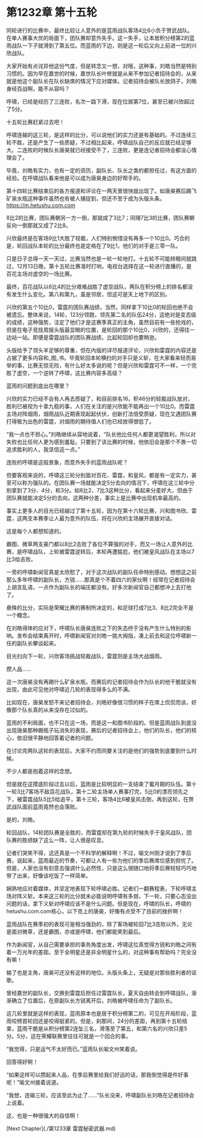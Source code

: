 # 第1232章 第十五轮

同轮进行的比赛中，最终比较让人意外的是蓝雨战队客场4比6小负于贺武战队。在单人赛事大优的局面下，团队赛却意外失手。这一失手，让本居积分榜第2的蓝雨战队一下子就滑到了第五位。而蓝雨的下边，则是这一轮后又向上前进一位的兴欣战队。

大家开始有点诧异他这份气度，但是转念又一想，对哦，这种事，刘皓当然是特别习惯的。因为早在嘉世的时候，嘉世队长叶修就是从来不参加记者招待会的，从来就是他这个副队长在队长缺席的情况下应对媒体。记者招待会被队长放鸽子，刘皓身经百战啊，能不从容吗？

呼啸，已经是经历了三连败，名次一路下滑，现在位居第7位，甚至已被兴欣超过了5分。

十五轮比赛赶紧过去吧！

呼啸连输的这三轮，是这样的比分，可以说他们的实力还是有基础的。不过连续三轮不胜，还是产生了一些质疑，不过相比起来，呼啸战队自己的反应就已经足够大。二连败的时候队长唐昊就已经接受不了，三连败，更是连记者招待会都没心情理会了。

毕竟，刘皓有实力，也有一定的资历，副队长、队长之类的都担任过，有这方面的经验。在呼啸战队看来他是可以成为唐昊身边的好帮手的。

第十四轮比赛结束后的各方报道和评论在一两天里很快就出现了。如唐昊赛后踢飞矿泉水瓶这种事件虽然也有被人捕捉到，但还不至于成为头版头条。https://m.hetushu.com.com

8比2的比赛，团队赛朝另一方一倒，那就成了3比7；同理7比3的比赛，团队赛朝反向一倒那就又成了2比8。

兴欣最终是在客场9比1大胜了轻裁，人们特别惋惜没有再多一个10比0。巧合的是，轮回战队本轮的比分最终也是定格在了9比1，他们的对手是三零一队。

只是日子总得一天一天过，比赛当然也是一轮一轮地打。十五轮不可能转眼间就跳过，12月13日晚，第十五轮比赛准时打响，电视台选择在这一轮进行直播的，是百花主场对虚空的一场比赛。

最终，百花战队以6比4的比分艰难战胜了虚空战队，两队在积分榜上的排名都没有发生什么变化。第八和第九，虽是邻居，但这可是天上地下的区别。

兴欣的第五个10比0，雷霆的团队赛战绩，当然，同样拿下10比0的轮回也绝不会被遗忘。整体来说，14轮，123分领跑，领先第二名的队伍24分，这绝对是变态级的成绩，这种强势，注定了他们才是这赛季真正的主角，虽然目前有一些抢戏的，但是在电子竞技周报头版最显眼的位置，是轮回的那个10比0，兴欣的，还得往一边站一站。即便是雷霆战队的团队赛战绩，比起轮回却也要稍逊。

头版给予了领头羊足够的尊重，但在内版的详尽报道评论，兴欣和雷霆的内容还是占据了更多内容和_图_书。毕竟轮回本轮横扫的对手只是义斩，在大家看来轻而易举的事，比赛无惊无险，有什么好太多说的呢？但是兴欣和雷霆可不一样，一个完胜了虚空，一个逆转了呼啸，这比赛内容多高级？

蓝雨的问题到底出在哪里？

兴欣的实力已经不会有人再去质疑了，和目前排名16，积46分的轻裁战队放对，胜利已被视为十拿九稳的事，人们在关注的是兴欣能不能再出一个10比0。而雷霆主场对阵烟雨，烟雨战队近期表现起起伏伏，创新打法倍受质疑，现在又遇团队赛打得极为出色的雷霆，对烟雨的期待值人们也已经放得很低了。

“我一点也不担心。”刘皓继续从容地说着，“队长他比任何人都更渴望胜利，所以对失败也比任何人更为感到羞耻。只要到了该比赛的时候，他依旧会是那个不畏一切追求胜利的人，我坚信这一点。”

连败的呼啸是这般景象，而意外失手的蓝雨战队呢？

但要客观来说的，呼啸这三轮分别面对百花、雷霆，和皇风，都是有一定实力，甚至可以称为强队的。在团队赛一场就能决定5分去向的情况下，呼啸在这三轮中分别拿到了3分、4分，和3分。如8比2、7比3这种比分，看起来分差好大，但由于团队赛就能决定5分的去向，这两种分差，事实上是比赛中出现机率最高的。

事实上更多人的目光已经越过了第十五轮，因为在第十六轮比赛，兴和图书欣、雷霆，这两支本赛季让人最为意外的队伍，将在兴欣的主场展开直接对话。

这是每个人都想知道的。

霸图、微草两支豪门都以8比2击败了各位不算强的对手，而又一场让人意外的比赛，是呼啸战队，上轮被雷霆逆转后，本轮再遭尴尬，他们被皇风战队在主场以7比3给击败。

一旁的呼啸新闻官真是太欣慰了，对于这次战队的副队任命特别感动。想想这之前那么多年呼啸的副队长，方锐……那真是个不着四六的家伙啊！经常在记者招待会上胡言乱语，一点作为副队长的端庄都没有。好多次新闻官自己都想冲上去打他了。

悬殊的比分，实际是荣耀比赛的赛制所决定的，和足球打成7比3、8比2完全不是一个概念。

在刘皓得体的应对下，呼啸队长唐昊连败之下的失态终于没有产生什么特别的影响。发布会结束离开时，呼啸新闻官对刘皓一挑大拇指，凑上前去和这位呼啸新一任的副队长攀谈起来。

目光扫向下一轮，兴欣客场挑战轻裁战队，雷霆则是主场大战烟雨。

攒人品……

这一次唐昊没有再踢什么矿泉水瓶，而赛后的记者招待会作为队长的他干脆就没有出现，由此可见他对呼啸近几轮的表现得多么的不满。

比如现在，唐昊发怒不来记者招待会，刘皓好像很习惯的样子在席上侃侃而谈，好像那个队长真的从来没存在过似的。

蓝雨的不利局面，也不只在这一场，而是这一和图书阶段的。但是蓝雨战队到底没出现唐昊那种踢瓶子玩消失的表现，赛后的记者招待会上，他们的队长，他们的核心，依旧很平静地回答着记者的问题。

在讨论完两队这轮的表现后，大家不约而同要关注的是他们的强势到底要到什么时候。

不少人都是抱着这样的念想。

但是就在这摸底阶段过去以后，蓝雨是比较明显的一支结束了蜜月期的队伍。第十一轮3比7客场不敌百花战队，第十二轮主场单人赛事打完，5比0的漂亮领先之下，被雷霆战队5比5给追平，第十三轮，客场4比6被皇风击倒，再到这轮，在贺武战队面前蓝雨竟然也会落败。

是的，刘皓。

轮回战队，14轮团队赛是全胜的，而雷霆却在第九轮的时候失手于皇风战队，团队赛的胜绩缺了这么一阵，让人很是叹息。

记者们哭笑不得，这还真是一个不科学的解释啊！不过，喻文州刚才说到了季后赛，说起来，蓝雨最近的节奏，可都让人有一些为他们的季后赛席位感到担忧了。但是，人家也没有刻意去强调什么必然性，只是这么很随口地将季后赛轻轻巧巧地带了出来，好像该吃饭了一样简单。

娴熟地应对着媒体，并坚定地表现下轮呼啸必胜。记者们一翻赛程表，下轮呼啸主场对阵义斩。本来这三轮的比分就未必能说明呼啸有多弱，下一轮，只要心态没出问题的话，拿下义斩对呼啸应该不是什么问题。但是现在，呼啸的队长，呼啸的hetushu.com.com核心，以下克上的唐昊，好像有点受不了目前的挫折啊！

蓝雨战队在赛季初的表现可是相当强劲的，除了客场被轮回7比3击败以外，无论是面对微草，还是霸图，亦或是呼啸，他们都能笑到最后。

作为新闻官，从自己需要承担的事务角度出发，呼啸这位真觉得方锐和刘皓之间有着一万光年的差距。至于全明星还是非全明星什么的，对这种事有帮助吗？完全没有嘛！

输了也是主角，唐昊可还没有这样的地位。头版头条上，无疑是对那些胜利者的讴歌。

曾经嘉世的副队长，交换到雷霆后担任过雷霆队长，夏天自由转会到呼啸战队，渐渐确立了位置后，在原副队长方锐离开后，刘皓被呼啸任命为了副队长。

这几轮里就是这样的表现，蓝雨原本也是居于积分榜第二的，可见在开局阶段，蓝雨咬榜首轮回还是咬得挺紧的。但是，刹那间，24分的差距，再到第十五轮结束，蓝雨干脆是从积分榜第2连坠三名，滑落至了第五，和第六名的兴欣只差5分。5分，这在荣耀联赛里往往可就是一个回合的事。

“我觉得，只是运气不太好而已。”蓝雨队长喻文州笑着说。

回答得好啊！

“如果这样可以攒起来人品，在季后赛里给我们好运的话，那我倒觉得是件好事呢！”喻文州接着说道。

“我想，连输三轮，应该至此为止了……”队长没来，呼啸副队长刘皓在记者招待会上说着。

这，也是一种很强大的自信啊！



[Next Chapter](./第1233章 雷霆秘密武器.md)